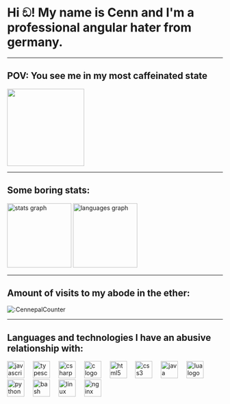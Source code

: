 <div id="toc">
  <ul style="list-style: none">
    <summary>
      <h1><b>Hi ඞ! My name is Cenn and I'm a professional angular hater from germany.</b></h1>
      <hr />
    </summary>
  </ul>
</div>
<div align="left">
  <div id="toc">
    <ul style="list-style: none">
      <summary>
        <h2><b>POV: You see me in my most caffeinated state</b></h2>
      </summary>
    </ul>
  </div>
  <img height="180" src="https://files.cennepal.net/file/K2OkyElirhvz.gif"  />
</div>
<div align="left">
  <div id="toc">
    <ul style="list-style: none">
      <summary>
        <hr />
        <h2><b>Some boring stats:</b></h2>
      </summary>
    </ul>
  </div>
  <img src="https://github-readme-stats.vercel.app/api?username=Cennepal&hide_title=false&hide_rank=false&show_icons=true&include_all_commits=true&count_private=true&disable_animations=false&theme=dracula&locale=en&hide_border=false" height="150" alt="stats graph"  />
  <img src="https://github-readme-stats.vercel.app/api/top-langs?username=Cennepal&locale=en&hide_title=false&layout=compact&card_width=320&langs_count=5&theme=dracula&hide_border=false" height="150" alt="languages graph"  />
</div>
<div align="left">
  <div id="toc">
    <ul style="list-style: none">
      <summary>
        <hr />
        <h2 align="left"><b>Amount of visits to my abode in the ether:</b></h2>
      </summary>
    </ul>
  </div>
  <img src="https://counter.katomegumi.net/get/@:Cennepal" alt=":CennepalCounter" />
</div>
<div id="toc">
  <ul style="list-style: none">
    <summary>
      <hr />
      <h2 align="left"><b>Languages and technologies I have an abusive relationship with:</b></h2>
    </summary>
  </ul>
</div>
<div align="left">
  <img src="https://cdn.jsdelivr.net/gh/devicons/devicon/icons/javascript/javascript-original.svg" height="40" alt="javascript logo"  />
  <img width="12" />
  <img src="https://cdn.jsdelivr.net/gh/devicons/devicon/icons/typescript/typescript-original.svg" height="40" alt="typescript logo"  />
  <img width="12" />
  <img src="https://cdn.jsdelivr.net/gh/devicons/devicon/icons/csharp/csharp-original.svg" height="40" alt="csharp logo"  />
  <img width="12" />
  <img src="https://cdn.jsdelivr.net/gh/devicons/devicon/icons/c/c-original.svg" height="40" alt="c logo"  />
  <img width="12" />
  <img src="https://cdn.jsdelivr.net/gh/devicons/devicon/icons/html5/html5-original.svg" height="40" alt="html5 logo"  />
  <img width="12" />
  <img src="https://cdn.jsdelivr.net/gh/devicons/devicon/icons/css3/css3-original.svg" height="40" alt="css3 logo"  />
  <img width="12" />
  <img src="https://cdn.jsdelivr.net/gh/devicons/devicon/icons/java/java-original.svg" height="40" alt="java logo"  />
  <img width="12" />
  <img src="https://cdn.jsdelivr.net/gh/devicons/devicon/icons/lua/lua-original.svg" height="40" alt="lua logo"  />
  <img width="12" />
  <img src="https://cdn.jsdelivr.net/gh/devicons/devicon/icons/python/python-original.svg" height="40" alt="python logo"  />
  <img width="12" />
  <img src="https://cdn.jsdelivr.net/gh/devicons/devicon/icons/bash/bash-original.svg" height="40" alt="bash logo"  />
  <img width="12" />
  <img src="https://cdn.jsdelivr.net/gh/devicons/devicon/icons/linux/linux-original.svg" height="40" alt="linux logo"  />
  <img width="12" />
  <img src="https://cdn.jsdelivr.net/gh/devicons/devicon/icons/nginx/nginx-original.svg" height="40" alt="nginx logo"  />
</div>
